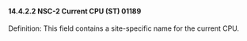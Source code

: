 #### 14.4.2.2 NSC-2 Current CPU (ST) 01189

Definition: This field contains a site-specific name for the current CPU.
